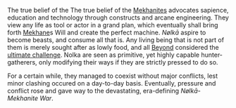 ---
---

The true belief of the The true belief of the [Mekhanites](..\Groupings\Cults%20and%20Religions\Followers%20of%20Mekhane.md) advocates sapience, education and technology through constructs and arcane engineering. They view any life as tool or actor in a grand plan, which eventually shall bring forth [Mekhane](..\Beings\Gods%20and%20Deities\Mekhane.md)s Will and create the perfect machine. 
*Nølkā* aspire to become beasts, and consume all that is. Any living being that is not part of them is merely sought after as lowly food, and all [Beyond](..\Realms\Planes\Beyond.md) considered the [ultimate challenge](Theophagy.md). 
Nolka are seen as primitive, yet highly capable hunter-gatherers, only modifying their ways if they are strictly pressed to do so. 

For a certain while, they managed to coexist without major conflicts, lest minor clashing occured on a day-to-day basis. Eventually, pressure and conflict rose and gave way to the devastating, era-defining *Nølkā-Mekhanite War*.
